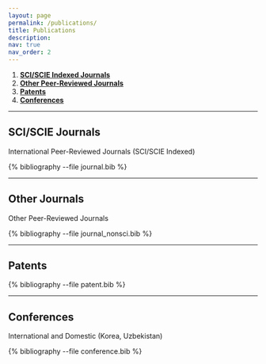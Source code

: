 ```yaml
---
layout: page
permalink: /publications/
title: Publications
description:
nav: true
nav_order: 2
---
```


<!-- _pages/publications.md -->

1. [**SCI/SCIE Indexed Journals**](#sciscie-journals)
2. [**Other Peer-Reviewed Journals**](#other-journals)
3. [**Patents**](#patents)
4. [**Conferences**](#conferences)

---

## SCI/SCIE Journals

International Peer-Reviewed Journals (SCI/SCIE Indexed)

<div class="publications">
{% bibliography --file journal.bib %}
</div>

---

## Other Journals

Other Peer-Reviewed Journals

<div class="publications">
{% bibliography --file journal_nonsci.bib %}
</div>

---

## Patents

<div class="publications">
{% bibliography --file patent.bib %}
</div>

---

## Conferences

International and Domestic (Korea, Uzbekistan)

<div class="publications">
{% bibliography --file conference.bib %}
</div>
